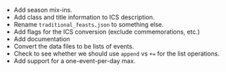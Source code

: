 * Add season mix-ins.
* Add class and title information to ICS description.
* Rename `traditional_feasts.json` to something else.
* Add flags for the ICS conversion (exclude commemorations, etc.)
* Add documentation
* Convert the data files to be lists of events.
* Check to see whether we should use `append` vs `+=` for the list operations.
* Add support for a one-event-per-day max.
